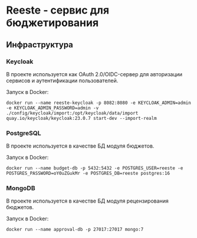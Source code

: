 # Reeste - сервис для бюджетирования

## Инфраструктура
### Keycloak

В проекте используется как OAuth 2.0/OIDC-сервер для авторизации сервисов и аутентификации пользователей.

Запуск в Docker:

```shell
docker run --name reeste-keycloak -p 8082:8080 -e KEYCLOAK_ADMIN=admin -e KEYCLOAK_ADMIN_PASSWORD=admin -v ./config/keycloak/import:/opt/keycloak/data/import quay.io/keycloak/keycloak:23.0.7 start-dev --import-realm
```

### PostgreSQL

В проекте используется в качестве БД модуля бюджетов.

Запуск в Docker:

```shell
docker run --name budget-db -p 5432:5432 -e POSTGRES_USER=reeste -e POSTGRES_PASSWORD=oY0uZGukMr -e POSTGRES_DB=reeste postgres:16
```

### MongoDB

В проекте используется в качестве БД модуля рецензирования бюджетов.

Запуск в Docker:

```shell
docker run --name approval-db -p 27017:27017 mongo:7
```
